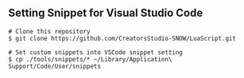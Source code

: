 ## Setting Snippet for Visual Studio Code

```shell
# Clone this repository
$ git clone https://github.com/CreatorsStudio-SNOW/LuaScript.git

# Set custom snippets into VSCode snippet setting
$ cp ./tools/snippets/* ~/Library/Application\ Support/Code/User/snippets
```